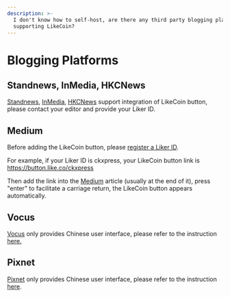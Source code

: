 ```yaml
---
description: >-
  I don't know how to self-host, are there any third party blogging platforms
  supporting LikeCoin?
---
```


# Blogging Platforms

## Standnews, InMedia, HKCNews

[Standnews](https://www.thestandnews.com/), [InMedia](https://www.inmediahk.net/), [HKCNews](https://www.hkcnews.com/) support integration of LikeCoin button, please contact your editor and provide your Liker ID.

## Medium

Before adding the LikeCoin button, please [register a Liker ID](https://docs.like.co/user-guide/liker-id/how-to-register-a-liker-id).

For example, if your Liker ID is ckxpress, your LikeCoin button link is https://button.like.co/ckxpress

Then add the link into the [Medium](https://medium.com/) article \(usually at the end of it\), press "enter" to facilitate a carriage return, the LikeCoin button appears automatically.

## Vocus

[Vocus](https://vocus.cc/) only provides Chinese user interface, please refer to the instruction [here.](https://docs.like.co/v/zh/user-guide/creator/blogging-platforms#vocus)

## Pixnet

[Pixnet](https://www.pixnet.net/) only provides Chinese user interface, please refer to the instruction [here](https://docs.like.co/v/zh/user-guide/creator/blogging-platforms#pixnet).

